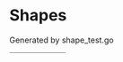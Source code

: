 # Shapes

Generated by shape_test.go

<svg width="100" height="20">
<line style="stroke: black" x1="0" y1="0" x2="100" y2="0"
</svg>